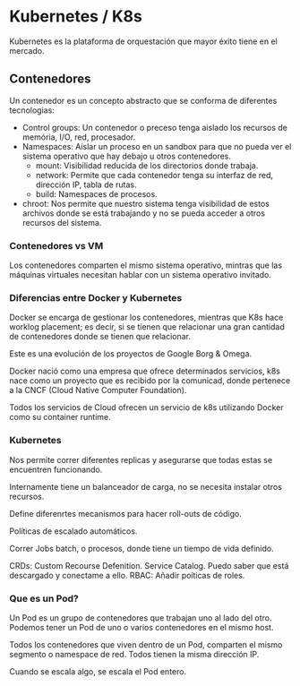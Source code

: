# Kubernetes / K8s

Kubernetes es la plataforma de orquestación que mayor éxito tiene en el mercado.

## Contenedores

Un contenedor es un concepto abstracto que se conforma de diferentes tecnologias:

* Control groups: Un contenedor o preceso tenga aislado los recursos de memória, I/O, red, procesador.
* Namespaces: Aislar un proceso en un sandbox para que no pueda ver el sistema operativo que hay debajo u otros contenedores.
  * mount: Visibilidad reducida de los directorios donde trabaja.
  * network: Permite que cada contenedor tenga su interfaz de red, dirección IP, tabla de rutas.
  * build: Namespaces de procesos.
* chroot: Nos permite que nuestro sistema tenga visibilidad de estos archivos donde se está trabajando y no se pueda acceder a otros recursos del sistema.

### Contenedores vs VM

Los contenedores comparten el mismo sistema operativo, mintras que las máquinas virtuales necesitan hablar con un sistema operativo invitado.

### Diferencias entre Docker y Kubernetes

Docker se encarga de gestionar los contenedores, mientras que K8s hace worklog placement; es decir, si se tienen que relacionar una gran cantidad de contenedores donde se tienen que relacionar.

Este es una evolución de los proyectos de Google Borg & Omega.

Docker nació como una empresa que ofrece determinados servicios, k8s nace como un proyecto que es recibido por la comunicad, donde pertenece a la CNCF (Cloud Native Computer Foundation).

Todos los servicios de Cloud ofrecen un servicio de k8s utilizando Docker como su container runtime.

### Kubernetes

Nos permite correr diferentes replicas y asegurarse que todas estas se encuentren funcionando.

Internamente tiene un balanceador de carga, no se necesita instalar otros recursos.

Define diferenrtes mecanismos para hacer roll-outs de código.

Políticas de escalado automáticos.

Correr Jobs batch, o procesos, donde tiene un tiempo de vida definido.

CRDs: Custom Recourse Defenition.
Service Catalog. Puedo saber que está descargado y conectame a ello.
RBAC: Añadir poíticas de roles.

### Que es un Pod?

Un Pod es un grupo de contenedores que trabajan uno al lado del otro. Podemos tener un Pod de uno o varios contenedores en el mismo host.

Todos los contenedores que viven dentro de un Pod, comparten el mismo segmento o namespace de red. Todos tienen la misma dirección IP.

Cuando se escala algo, se escala el Pod entero.